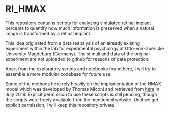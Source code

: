 # RI_HMAX

This repository contains scripts for analyzing simulated retinal implant percepts to quantify how much information is preserved when a natural image is transformed by a retinal implant. 

This idea originated from a data reanalysis of an already existing experiment within the lab for experimental psychology at Otto-von-Guericke University Magdeburg (Germany). The stimuli and data of the original experiment are not uploaded to github for reasons of data protection.

Apart from the exploratory scripts and notebooks found here, I will try to assemble a more modular codebase for future use.

Some of the methods here rely heavily on the implementation of the HMAX model which was developed by Thomas Miconi and retrieved from <a href="https://scholar.harvard.edu/tmiconi/pages/code">here</a> in July 2018. Explicit permission to use these scripts is still pending, though the scripts were freely available from the mentioned website. Until we get explicit permission, I will keep this repository private.